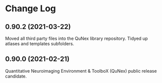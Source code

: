 # Change Log

## 0.90.2 (2021-03-22)

Moved all third party files into the QuNex library repository. Tidyed up atlases and templates subfolders.

## 0.90.0 (2021-02-21)

Quantitative Neuroimaging Environment & ToolboX (QuNex) public release candidate.

